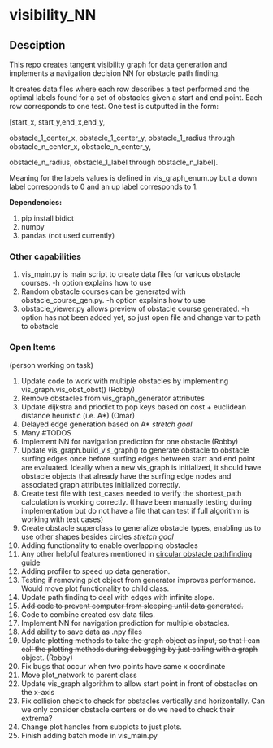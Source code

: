 # visibility_NN

## Desciption
This repo creates tangent visibility graph for data generation and implements a navigation decision NN for obstacle path finding.

It creates data files where each row describes a test performed and the optimal labels found for a set of obstacles given a start and end point.  Each row corresponds to one test.  One test is outputted in the form: 

[start_x, start_y,end_x,end_y,

obstacle_1_center_x, obstacle_1_center_y, obstacle_1_radius through obstacle_n_center_x, obstacle_n_center_y, 

obstacle_n_radius, obstacle_1_label through obstacle_n_label].

Meaning for the labels values is defined in vis_graph_enum.py but a down label corresponds to 0 and an up label corresponds to 1. 

**Dependencies:**
1. pip install bidict
2. numpy
3. pandas (not used currently)

### Other capabilities
1. vis_main.py is main script to create data files for various obstacle courses.  -h option explains how to use
2. Random obstacle courses can be generated with obstacle_course_gen.py. -h option explains how to use
3. obstacle_viewer.py allows preview of obstacle course generated.  -h option has not been added yet, so just open file and change var to path to obstacle

### Open Items

(person working on task)
1. Update code to work with multiple obstacles by implementing vis_graph.vis_obst_obst() (Robby)
2. Remove obstacles from vis_graph_generator attributes
3. Update dijkstra and priodict to pop keys based on cost + euclidean distance heuristic (i.e. A*) (Omar)
4. Delayed edge generation based on A* _stretch goal_
5. Many #TODOS
6. Implement NN for navigation prediction for one obstacle (Robby)
7. Update vis_graph.build_vis_graph() to generate obstacle to obstacle surfing edges once before surfing edges between start and end point are evaluated.  Ideally when a new vis_graph is initialized, it should have obstacle objects that already have the surfing edge nodes and associated graph attributes initialized correctly.
8. Create test file with test_cases needed to verify the shortest_path calculation is working correctly. (I have been manually testing during implementation but do not have a file that can test if full algorithm is working with test cases)
9. Create obstacle superclass to generalize obstacle types, enabling us to use other shapes besides circles _stretch goal_
10. Adding functionality to enable overlapping obstacles
11. Any other helpful features mentioned in [circular obstacle pathfinding guide](https://redblobgames.github.io/circular-obstacle-pathfinding/)
12. Adding profiler to speed up data generation.
13. Testing if removing plot object from generator improves performance. Would move plot functionality to child class.
14. Update path finding to deal with edges with infinite slope.
15. ~~Add code to prevent computer from sleeping until data generated.~~
16. Code to combine created csv data files.
17. Implement NN for navigation prediction for multiple obstacles.
18. Add ability to save data as .npy files
19. ~~Update plotting methods to take the graph object as input, so that I can call the plotting methods during debugging by just calling with a graph object. (Robby)~~
20. Fix bugs that occur when two points have same x coordinate
21. Move plot_network to parent class
22. Update vis_graph algorithm to allow start point in front of obstacles on the x-axis
23. Fix collision check to check for obstacles vertically and horizontally.  Can we only consider obstacle centers or do we need to check their extrema?
24. Change plot handles from subplots to just plots.
25. Finish adding batch mode in vis_main.py
